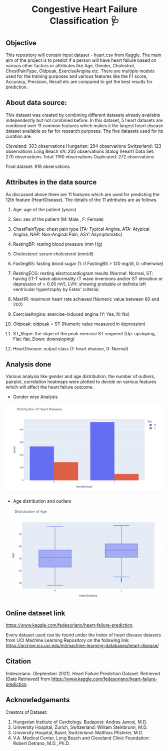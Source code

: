 <h1 align="center">Congestive Heart Failure Classification 🩺 </h1>

## Objective
This repository will contain input dataset - heart.csv from Kaggle. The main aim of the project is to predict if a person will have heart failure based on various other factors or attributes like Age, Gender, Cholestrol, ChestPainType, Oldpeak, ExerciseAngina etc. There are multiple models used for the training purposes and various features like the F1 score, Accuracy, Precision, Recall etc are compared to get the best results for prediction.

## About data source:
This dataset was created by combining different datasets already available independently but not combined before. In this dataset, 5 heart datasets are combined over 11 common features which makes it the largest heart disease dataset available so far for research purposes. The five datasets used for its curation are:

Cleveland: 303 observations
Hungarian: 294 observations
Switzerland: 123 observations
Long Beach VA: 200 observations
Stalog (Heart) Data Set: 270 observations
Total: 1190 observations
Duplicated: 272 observations

Final dataset: 918 observations

## Attributes in the data source
As discussed above there are 11 features which are used for predicting the 12th feature (HeartDisease). The details of the 11 attributes are as follows.

1. Age: age of the patient (years)

2. Sex: sex of the patient (M: Male , F: Female)

3. ChestPainType: chest pain type (TA: Typical Angina, ATA: Atypical Angina, NAP: Non-Anginal Pain, ASY: Asymptomatic)

4. RestingBP: resting blood pressure (mm Hg)

5. Cholesterol: serum cholesterol (mm/dl)

6. FastingBS: fasting blood sugar (1: if FastingBS > 120 mg/dl, 0: otherwise)

7. RestingECG: resting electrocardiogram results (Normal: Normal, ST: having ST-T wave abnormality (T wave inversions and/or ST elevation or depression of  > 0.05 mV), LVH: showing probable or definite left ventricular hypertrophy by Estes' criteria)

8. MaxHR: maximum heart rate achieved (Numeric value between 60 and 202)

9. ExerciseAngina: exercise-induced angina (Y: Yes, N: No)

10. Oldpeak: oldpeak = ST (Numeric value measured in depression)

11. ST_Slope: the slope of the peak exercise ST segment (Up: upsloping, Flat: flat, Down: downsloping)

12. HeartDisease: output class (1: heart disease, 0: Normal)

## Analysis done
Various analysis like gender and age distribution, the number of outliers, pairplot, correlation heatmaps were plotted to decide on various features which will affect the heart failure outcome.
- Gender wise Analysis
<p align="center">
  <img src="https://github.com/AshiniAnantharaman/Congestive-Heart-Failure-Classification/blob/main/Gender-wise%20Distribution.png"/>
</p>

- Age distribution and outliers
<p align="center">
  <img src="https://github.com/AshiniAnantharaman/Congestive-Heart-Failure-Classification/blob/main/Age%20Outliers.png"/>
</p>


## Online dataset link
https://www.kaggle.com/fedesoriano/heart-failure-prediction.

Every dataset used can be found under the Index of heart disease datasets from UCI Machine Learning Repository on the following link: https://archive.ics.uci.edu/ml/machine-learning-databases/heart-disease/

## Citation
fedesoriano. (September 2021). Heart Failure Prediction Dataset. Retrieved [Date Retrieved] from https://www.kaggle.com/fedesoriano/heart-failure-prediction.

## Acknowledgements
Creators of Dataset:

1. Hungarian Institute of Cardiology. Budapest: Andras Janosi, M.D.
2. University Hospital, Zurich, Switzerland: William Steinbrunn, M.D.
3. University Hospital, Basel, Switzerland: Matthias Pfisterer, M.D.
4. V.A. Medical Center, Long Beach and Cleveland Clinic Foundation: Robert Detrano, M.D., Ph.D.
